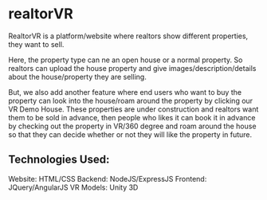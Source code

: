 # realtorVR

RealtorVR is a platform/website where realtors show different properties, they want to sell. 

Here, the property type can ne an open house or a normal property. 
So realtors can upload the house property and give images/description/details about the house/property they are selling.

But, we also add another feature where end users who want to buy the property can look into the house/roam around the property by
clicking our VR Demo House. These properties are under construction and realtors want them to be sold in advance, then people who
likes it can book it in advance by checking out the property in VR/360 degree and roam around the house so that they can decide whether
or not they will like the property in future.

Technologies Used:
------------------

Website: HTML/CSS
Backend: NodeJS/ExpressJS
Frontend: JQuery/AngularJS
VR Models: Unity 3D
